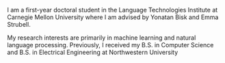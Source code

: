 I am a first-year doctoral student in the Language Technologies Institute at Carnegie Mellon University where I am advised by Yonatan Bisk and Emma Strubell.

My research interests are primarily in machine learning and natural language processing. Previously, I received my B.S. in Computer Science and B.S. in Electrical Engineering at Northwestern University 
